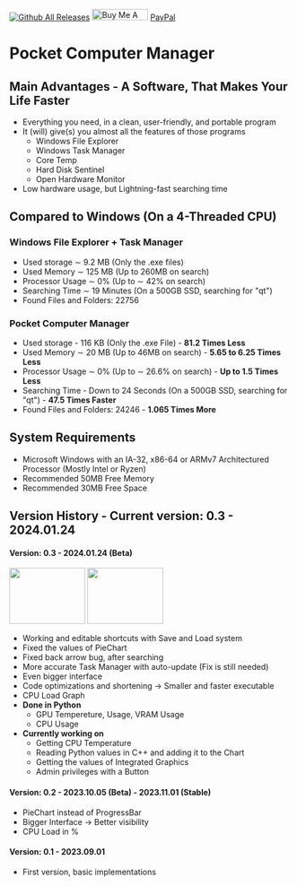 [![Github All Releases](https://img.shields.io/github/downloads/Vlogo11/pocketcomputermanager_exe/total.svg)]()
<a href="https://www.buymeacoffee.com/vlogo11" target="_blank"><img src="https://cdn.buymeacoffee.com/buttons/default-orange.png" alt="Buy Me A Coffee" height="20" width="100"></a>
<a href="https://www.paypal.com/donate/?hosted_button_id=ARXCZKLT5SWXN">PayPal</a>
# Pocket Computer Manager
## Main Advantages - A Software, That Makes Your Life Faster
- Everything you need, in a clean, user-friendly, and portable program
- It (will) give(s) you almost all the features of those programs
  - Windows File Explorer
  - Windows Task Manager
  - Core Temp
  - Hard Disk Sentinel
  - Open Hardware Monitor
- Low hardware usage, but Lightning-fast searching time
## Compared to Windows (On a 4-Threaded CPU)
### Windows File Explorer + Task Manager
- Used storage ∼ 9.2 MB (Only the .exe files)
- Used Memory  ∼ 125 MB (Up to 260MB on search)
- Processor Usage ∼ 0% (Up to ∼ 42% on search)
- Searching Time ∼ 19 Minutes (On a 500GB SSD, searching for "qt")
- Found Files and Folders: 22756
### Pocket Computer Manager
- Used storage - 116 KB (Only the .exe File) - **81.2 Times Less**
- Used Memory  ∼ 20 MB (Up to 46MB on search) - **5.65 to 6.25 Times Less**
- Processor Usage ∼ 0% (Up to ∼ 26.6% on search) - **Up to 1.5 Times Less**
- Searching Time - Down to 24 Seconds (On a 500GB SSD, searching for "qt") - **47.5 Times Faster**
- Found Files and Folders: 24246 - **1.065 Times More**
## System Requirements
- Microsoft Windows with an IA-32, x86-64 or ARMv7 Architectured Processor (Mostly Intel or Ryzen)
- Recommended 50MB Free Memory
- Recommended 30MB Free Space
## Version History - Current version: 0.3 - 2024.01.24
#### Version: 0.3 - 2024.01.24 (Beta)
<img src="https://cdn.discordapp.com/attachments/1206203169206439946/1206203169495842856/disks.png?ex=6600113d&is=65ed9c3d&hm=d2ac8c6f0dc9c89cc3eca8be334cba1b3e1a9ec3ce7293778b54f67d569702bb&" width="135" height="100"/></img>
<img src="https://cdn.discordapp.com/attachments/1206203169206439946/1206203169772929064/usage.png?ex=65db273d&is=65c8b23d&hm=f2193d831c4f27cbb6cdd19f72b81b1ad24b372b778895d675e2b801f5b93819&" width="135" height="100"/></img>
- Working and editable shortcuts with Save and Load system
- Fixed the values of PieChart
- Fixed back arrow bug, after searching
- More accurate Task Manager with auto-update (Fix is still needed)
- Even bigger interface
- Code optimizations and shortening → Smaller and faster executable
- CPU Load Graph
- **Done in Python**
  - GPU Tempereture, Usage, VRAM Usage
  - CPU Usage  
- **Currently working on**
  - Getting CPU Temperature
  - Reading Python values in C++ and adding it to the Chart
  - Getting the values of Integrated Graphics
  - Admin privileges with a Button
#### Version: 0.2 - 2023.10.05 (Beta) - 2023.11.01 (Stable)
- PieChart instead of ProgressBar
- Bigger Interface → Better visibility
- CPU Load in %
#### Version: 0.1 - 2023.09.01
- First version, basic implementations

